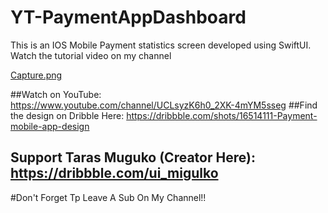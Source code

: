 # YT-PaymentAppDashboard
This is an IOS Mobile Payment statistics screen developed using SwiftUI. Watch the tutorial video on my channel

[Capture.png](https://cdn.dribbble.com/users/1998175/screenshots/16514111/media/bcebc1fbdab8fcbfdcbda0f18b00c5c7.jpg)

##Watch on YouTube: https://www.youtube.com/channel/UCLsyzK6h0_2XK-4mYM5sseg
##Find the design on Dribble Here: https://dribbble.com/shots/16514111-Payment-mobile-app-design
## Support Taras Muguko (Creator Here): https://dribbble.com/ui_migulko


#Don't Forget Tp Leave A Sub On My Channel!!

